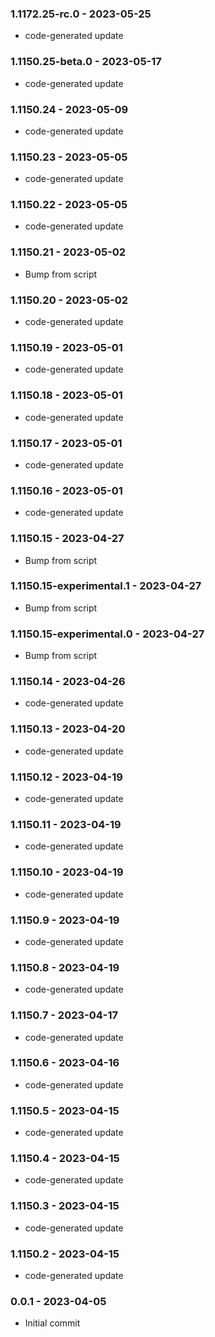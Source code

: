 ### 1.1172.25-rc.0 - 2023-05-25

- code-generated update

### 1.1150.25-beta.0 - 2023-05-17

- code-generated update

### 1.1150.24 - 2023-05-09

- code-generated update

### 1.1150.23 - 2023-05-05

- code-generated update

### 1.1150.22 - 2023-05-05

- code-generated update

### 1.1150.21 - 2023-05-02

- Bump from script

### 1.1150.20 - 2023-05-02

- code-generated update

### 1.1150.19 - 2023-05-01

- code-generated update

### 1.1150.18 - 2023-05-01

- code-generated update

### 1.1150.17 - 2023-05-01

- code-generated update

### 1.1150.16 - 2023-05-01

- code-generated update

### 1.1150.15 - 2023-04-27

- Bump from script

### 1.1150.15-experimental.1 - 2023-04-27

- Bump from script

### 1.1150.15-experimental.0 - 2023-04-27

- Bump from script

### 1.1150.14 - 2023-04-26

- code-generated update

### 1.1150.13 - 2023-04-20

- code-generated update

### 1.1150.12 - 2023-04-19

- code-generated update

### 1.1150.11 - 2023-04-19

- code-generated update

### 1.1150.10 - 2023-04-19

- code-generated update

### 1.1150.9 - 2023-04-19

- code-generated update

### 1.1150.8 - 2023-04-19

- code-generated update

### 1.1150.7 - 2023-04-17

- code-generated update

### 1.1150.6 - 2023-04-16

- code-generated update

### 1.1150.5 - 2023-04-15

- code-generated update

### 1.1150.4 - 2023-04-15

- code-generated update

### 1.1150.3 - 2023-04-15

- code-generated update

### 1.1150.2 - 2023-04-15

- code-generated update

### 0.0.1 - 2023-04-05

- Initial commit